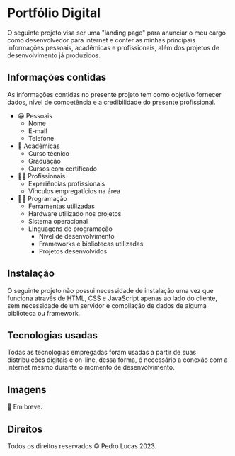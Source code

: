 # Portfólio Digital

O seguinte projeto visa ser uma "landing page" para anunciar o meu cargo como desenvolvedor para internet e conter as minhas principais informações pessoais, acadêmicas e profissionais, além dos projetos de desenvolvimento já produzidos.

## Informações contidas

As informações contidas no presente projeto tem como objetivo fornecer dados, nível de competência e a credibilidade do presente profissional.

- 😀 Pessoais
  -  Nome
  - E-mail
  - Telefone
- 🏫 Acadêmicas
  - Curso técnico
  - Graduação
  - Cursos com certificado
- 👨‍⚕️ Profissionais
  - Experiências profissionais
  - Vínculos empregatícios na área
- 👨‍💻 Programação
  - Ferramentas utilizadas
  - Hardware utilizado nos projetos
  - Sistema operacional
  - Linguagens de programação
    - Nível de desenvolvimento
    - Frameworks e bibliotecas utilizadas
    - Projetos desenvolvidos

## Instalação

O seguinte projeto não possui necessidade de instalação uma vez que funciona atravês de HTML, CSS e JavaScript apenas ao lado do cliente, sem necessidade de um servidor e compilação de dados de alguma biblioteca ou framework.

## Tecnologias usadas

Todas as tecnologias empregadas foram usadas a partir de suas distribuições digitais e on-line, dessa forma, é necessário a conexão com a internet mesmo durante o momento de desenvolvimento.

## Imagens

🚧 Em breve.

## Direitos

Todos os direitos reservados © Pedro Lucas 2023.